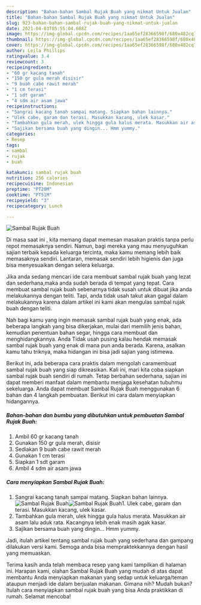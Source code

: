 ```yaml
---
description: "Bahan-bahan Sambal Rujak Buah yang nikmat Untuk Jualan"
title: "Bahan-bahan Sambal Rujak Buah yang nikmat Untuk Jualan"
slug: 923-bahan-bahan-sambal-rujak-buah-yang-nikmat-untuk-jualan
date: 2021-04-03T05:55:04.608Z
image: https://img-global.cpcdn.com/recipes/1aa65ef28366598f/680x482cq70/sambal-rujak-buah-foto-resep-utama.jpg
thumbnail: https://img-global.cpcdn.com/recipes/1aa65ef28366598f/680x482cq70/sambal-rujak-buah-foto-resep-utama.jpg
cover: https://img-global.cpcdn.com/recipes/1aa65ef28366598f/680x482cq70/sambal-rujak-buah-foto-resep-utama.jpg
author: Leila Phillips
ratingvalue: 3.4
reviewcount: 3
recipeingredient:
- "60 gr kacang tanah"
- "150 gr gula merah disisir"
- "9 buah cabe rawit merah"
- "1 cm terasi"
- "1 sdt garam"
- "4 sdm air asam jawa"
recipeinstructions:
- "Sangrai kacang tanah sampai matang. Siapkan bahan lainnya."
- "Ulek cabe, garam dan terasi. Masukkan kacang, ulek kasar."
- "Tambahkan gula merah, ulek hingga gula halus merata. Masukkan air asam lalu aduk rata. Kacangnya lebih enak masih agak kasar."
- "Sajikan bersama buah yang dingin... Hmm yummy."
categories:
- Resep
tags:
- sambal
- rujak
- buah

katakunci: sambal rujak buah 
nutrition: 256 calories
recipecuisine: Indonesian
preptime: "PT20M"
cooktime: "PT51M"
recipeyield: "3"
recipecategory: Lunch

---
```



![Sambal Rujak Buah](https://img-global.cpcdn.com/recipes/1aa65ef28366598f/680x482cq70/sambal-rujak-buah-foto-resep-utama.jpg)

Di masa  saat ini , kita memang dapat memesan masakan praktis tanpa perlu repot memasaknya sendiri. Namun, bagi mereka yang mau menyuguhkan sajian terbaik kepada keluarga tercinta, maka kamu memang lebih baik memasaknya sendiri. Lantaran, memasak sendiri lebih higienis dan juga bisa menyesuaikan dengan selera keluarga.

Jika anda sedang mencari ide cara membuat sambal rujak buah yang lezat dan sederhana,maka anda sudah berada di tempat yang tepat. Cara membuat sambal rujak buah  sebenarnya tidak susah untuk dibuat jika anda melakukannya dengan teliti. Tapi, anda tidak usah takut akan gagal dalam melakukannya 
karena dalam artikel ini kami akan mengulas sambal rujak buah dengan teliti.  



Nah bagi kamu yang ingin memasak sambal rujak buah yang enak, ada beberapa langkah yang bisa dikerjakan, mulai dari memilih jenis bahan, kemudian penentuan bahan segar, hingga cara membuat dan menghidangkannya. Anda Tidak usah pusing kalau hendak memasak sambal rujak buah yang enak di mana pun anda berada. Karena, asalkan kamu  tahu triknya, maka hidangan ini bisa jadi sajian yang istimewa.

Berikut ini, ada beberapa cara praktis  dalam mengolah caramembuat sambal rujak buah yang siap dikreasikan. Kali ini, mari kita coba siapkan sambal rujak buah sendiri di rumah. Tetap berbahan sederhana, sajian ini dapat memberi manfaat dalam membantu menjaga kesehatan tubuhmu sekeluarga. Anda dapat membuat Sambal Rujak Buah menggunakan 6 bahan dan 4 langkah pembuatan. Berikut ini cara dalam menyiapkan hidangannya.

<!--inarticleads1-->

##### Bahan-bahan dan bumbu yang dibutuhkan untuk pembuatan Sambal Rujak Buah:

1. Ambil 60 gr kacang tanah
1. Gunakan 150 gr gula merah, disisir
1. Sediakan 9 buah cabe rawit merah
1. Gunakan 1 cm terasi
1. Siapkan 1 sdt garam
1. Ambil 4 sdm air asam jawa




<!--inarticleads2-->

##### Cara menyiapkan Sambal Rujak Buah:

1. Sangrai kacang tanah sampai matang. Siapkan bahan lainnya.
<img src="https://img-global.cpcdn.com/steps/e43ea4466940a3d0/160x128cq70/sambal-rujak-buah-langkah-memasak-1-foto.jpg" alt="Sambal Rujak Buah"><img src="https://img-global.cpcdn.com/steps/903184030c2ea5d7/160x128cq70/sambal-rujak-buah-langkah-memasak-1-foto.jpg" alt="Sambal Rujak Buah">1. Ulek cabe, garam dan terasi. Masukkan kacang, ulek kasar.
1. Tambahkan gula merah, ulek hingga gula halus merata. Masukkan air asam lalu aduk rata. Kacangnya lebih enak masih agak kasar.
1. Sajikan bersama buah yang dingin... Hmm yummy.




Jadi, itulah artikel tentang  sambal rujak buah  yang sederhana dan gampang dilakukan versi kami. Semoga anda bisa mempraktekkannya dengan hasil yang memuaskan. 

Terima kasih anda telah membaca resep yang kami tampilkan di halaman ini. Harapan kami, olahan  Sambal Rujak Buah yang mudah di atas dapat membantu Anda menyiapkan makanan yang sedap untuk keluarga/teman ataupun menjadi ide dalam berjualan makanan. Gimana nih? Mudah bukan? Itulah cara menyiapkan sambal rujak buah yang bisa Anda praktikkan di rumah. Selamat mencoba!

